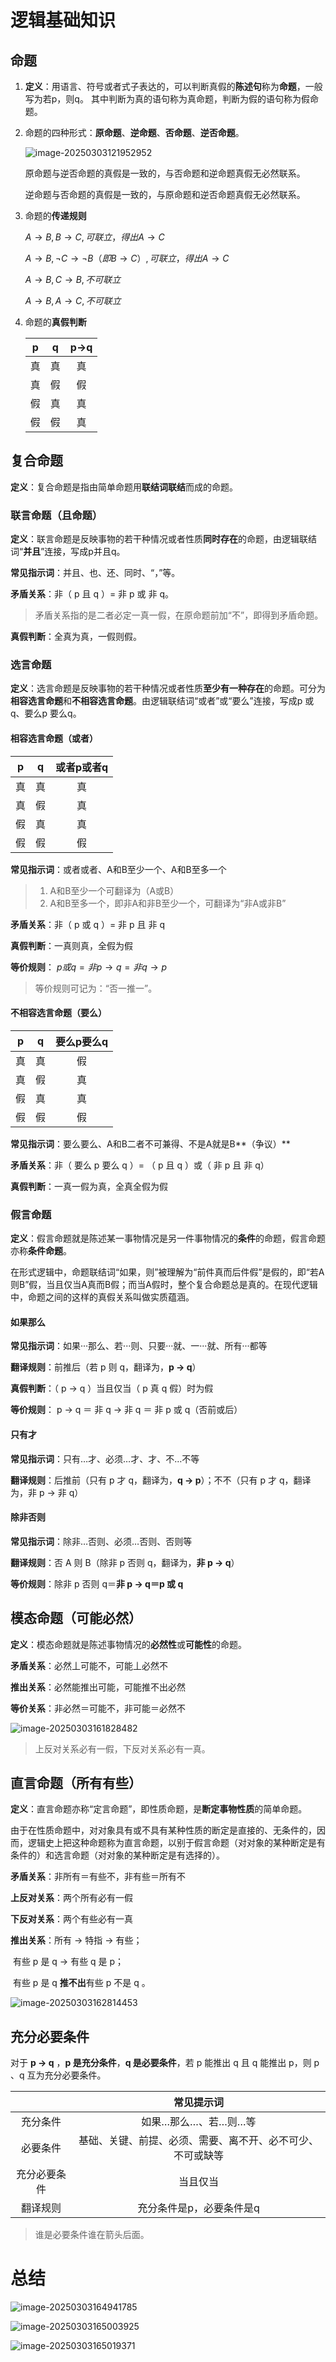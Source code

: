 # 逻辑基础知识

## 命题

1. **定义**：用语言、符号或者式子表达的，可以判断真假的**陈述句**称为**命题**，一般写为若p，则q。
    其中判断为真的语句称为真命题，判断为假的语句称为假命题。

2. 命题的四种形式：**原命题**、**逆命题**、**否命题**、**逆否命题**。

    ![image-20250303121952952](https://imagere.oss-cn-beijing.aliyuncs.com/mxyimage-20250303121952952.png)

    原命题与逆否命题的真假是一致的，与否命题和逆命题真假无必然联系。

    逆命题与否命题的真假是一致的，与原命题和逆否命题真假无必然联系。

3. 命题的**传递规则**

    $A\rightarrow B,B\rightarrow C,可联立，得出A\rightarrow C$

    $A\rightarrow B,\neg C\rightarrow \neg B（即B\rightarrow C）,可联立，得出A\rightarrow C$

    $A\rightarrow B,C\rightarrow B,不可联立$

    $A\rightarrow B,A\rightarrow C,不可联立$

4. 命题的**真假判断**

    |  p   |  q   | p->q |
    | :--: | :--: | :--: |
    |  真  |  真  |  真  |
    |  真  |  假  |  假  |
    |  假  |  真  |  真  |
    |  假  |  假  |  真  |



## 复合命题

**定义**：复合命题是指由简单命题用**联结词联结**而成的命题。



### 联言命题（且命题）

**定义**：联言命题是反映事物的若干种情况或者性质**同时存在**的命题，由逻辑联结词“**并且**”连接，写成p并且q。

**常见指示词**：并且、也、还、同时、“，”等。

**矛盾关系**：非（ p 且 q ）= 非 p 或 非 q。

> 矛盾关系指的是二者必定一真一假，在原命题前加“不”，即得到矛盾命题。

**真假判断**：全真为真，一假则假。



### 选言命题

**定义**：选言命题是反映事物的若干种情况或者性质**至少有一种存在**的命题。可分为**相容选言命题**和**不相容选言命题**。由逻辑联结词“或者”或“要么”连接，写成p 或q、要么p 要么q。



#### 相容选言命题（或者）

|  p   |  q   | 或者p或者q |
| :--: | :--: | :--------: |
|  真  |  真  |     真     |
|  真  |  假  |     真     |
|  假  |  真  |     真     |
|  假  |  假  |     假     |

**常见指示词**：或者或者、A和B至少一个、A和B至多一个

> 1. A和B至少一个可翻译为（A或B）
> 2. A和B至多一个，即非A和非B至少一个，可翻译为“非A或非B”

**矛盾关系**：非（ p 或 q ）= 非 p 且 非 q

**真假判断**：一真则真，全假为假

**等价规则**： $p或q=非p\rightarrow q=非q\rightarrow p$

> 等价规则可记为：“否一推一”。



#### 不相容选言命题（要么）

|  p   |  q   | 要么p要么q |
| :--: | :--: | :--------: |
|  真  |  真  |     假     |
|  真  |  假  |     真     |
|  假  |  真  |     真     |
|  假  |  假  |     假     |

**常见指示词**：要么要么、A和B二者不可兼得、不是A就是B**（争议）**

**矛盾关系**：非（ 要么 p 要么 q ）= （ p 且 q ）或（ 非 p 且 非 q）

**真假判断**：一真一假为真，全真全假为假



### 假言命题

**定义**：假言命题就是陈述某一事物情况是另一件事物情况的**条件**的命题，假言命题亦称**条件命题**。

在形式逻辑中，命题联结词“如果，则”被理解为“前件真而后件假”是假的，即“若A 则B”假，当且仅当A真而B假；而当A假时，整个复合命题总是真的。在现代逻辑中，命题之间的这样的真假关系叫做实质蕴涵。



#### 如果那么

**常见指示词**：如果···那么、若···则、只要···就、一···就、所有···都等

**翻译规则**：前推后（若 p 则 q，翻译为，**p → q**）

**真假判断**：（ p → q ）当且仅当（ p 真 q 假）时为假

**等价规则**： p → q ＝ 非 q → 非 q ＝ 非 p 或 q（否前或后）



#### 只有才

**常见指示词**：只有…才、必须…才、才、不…不等

**翻译规则**：后推前（只有 p 才 q，翻译为，**q → p**）；不不（只有 p 才 q，翻译为，非 p → 非 q）



#### 除非否则

**常见指示词**：除非…否则、必须…否则、否则等

**翻译规则**：否 A 则 B（除非 p 否则 q，翻译为，**非 p → q**）

**等价规则**：除非 p 否则 q＝**非 p → q＝p 或 q**



## 模态命题（可能必然）

**定义**：模态命题就是陈述事物情况的**必然性**或**可能性**的命题。

**矛盾关系**：必然丄可能不，可能丄必然不

**推出关系**：必然能推出可能，可能推不出必然

**等价关系**：非必然＝可能不，非可能＝必然不

![image-20250303161828482](https://imagere.oss-cn-beijing.aliyuncs.com/mxyimage-20250303161828482.png)

> 上反对关系必有一假，下反对关系必有一真。

## 直言命题（所有有些）

**定义**：直言命题亦称“定言命题”，即性质命题，是**断定事物性质**的简单命题。

由于在性质命题中，对对象具有或不具有某种性质的断定是直接的、无条件的，因而，逻辑史上把这种命题称为直言命题，以别于假言命题（对对象的某种断定是有条件的）和选言命题（对对象的某种断定是有选择的）。

**矛盾关系**：非所有＝有些不，非有些＝所有不

**上反对关系**：两个所有必有一假

**下反对关系**：两个有些必有一真

**推出关系**：所有 → 特指 → 有些；

​                  有些 p 是 q → 有些 q 是 p；

​                  有些 p 是 q **推不出**有些 p 不是 q 。

![image-20250303162814453](https://imagere.oss-cn-beijing.aliyuncs.com/mxyimage-20250303162814453.png)

## 充分必要条件

对于 **p → q** ，**p 是充分条件**，**q 是必要条件**，若 p 能推出 q 且 q 能推出 p，则 p 、q 互为充分必要条件。

|              |                         常见提示词                         |
| :----------: | :--------------------------------------------------------: |
|   充分条件   |                    如果…那么…、若…则…等                    |
|   必要条件   | 基础、关键、前提、必须、需要、离不开、必不可少、不可或缺等 |
| 充分必要条件 |                          当且仅当                          |
|   翻译规则   |                  充分条件是p，必要条件是q                  |

> 谁是必要条件谁在箭头后面。

# 总结

![image-20250303164941785](https://imagere.oss-cn-beijing.aliyuncs.com/mxyimage-20250303164941785.png)

![image-20250303165003925](https://imagere.oss-cn-beijing.aliyuncs.com/mxyimage-20250303165003925.png)

![image-20250303165019371](https://imagere.oss-cn-beijing.aliyuncs.com/mxyimage-20250303165019371.png)
